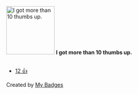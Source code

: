<img src="https://my-badges.github.io/my-badges/thumbs-up-10.png" alt="I got more than 10 thumbs up." title="I got more than 10 thumbs up." width="128">
<strong>I got more than 10 thumbs up.</strong>
<br><br>

* <a href="https://github.com/ansible/ansible-lint/issues/4477">12 👍</a>


Created by <a href="https://github.com/my-badges/my-badges">My Badges</a>